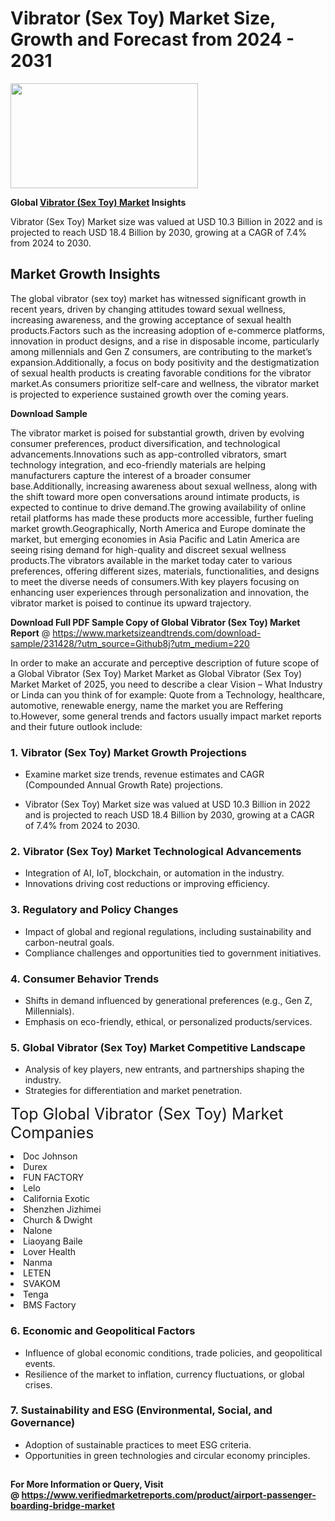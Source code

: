 <H1>Vibrator (Sex Toy) Market Size, Growth and Forecast from 2024 - 2031</H1><img class="aligncenter size-medium wp-image-584254" src="https://thirdeyenews.in/wp-content/uploads/2024/09/Global-Market-Research-300x168.jpeg" alt="" width="300" height="168" /><p><strong>Global&nbsp;<a href="https://www.marketsizeandtrends.com/download-sample/231428/?utm_source=Github8j?utm_medium=220">Vibrator (Sex Toy) Market</a> Insights</strong></p><p>Vibrator (Sex Toy) Market size was valued at USD 10.3 Billion in 2022 and is projected to reach USD 18.4 Billion by 2030, growing at a CAGR of 7.4% from 2024 to 2030.</p><p><h2>Market Growth Insights</h2> <p>The global vibrator (sex toy) market has witnessed significant growth in recent years, driven by changing attitudes toward sexual wellness, increasing awareness, and the growing acceptance of sexual health products.Factors such as the increasing adoption of e-commerce platforms, innovation in product designs, and a rise in disposable income, particularly among millennials and Gen Z consumers, are contributing to the market’s expansion.Additionally, a focus on body positivity and the destigmatization of sexual health products is creating favorable conditions for the vibrator market.As consumers prioritize self-care and wellness, the vibrator market is projected to experience sustained growth over the coming years.</p> <p><strong>Download Sample</strong></p> <p>The vibrator market is poised for substantial growth, driven by evolving consumer preferences, product diversification, and technological advancements.Innovations such as app-controlled vibrators, smart technology integration, and eco-friendly materials are helping manufacturers capture the interest of a broader consumer base.Additionally, increasing awareness about sexual wellness, along with the shift toward more open conversations around intimate products, is expected to continue to drive demand.The growing availability of online retail platforms has made these products more accessible, further fueling market growth.Geographically, North America and Europe dominate the market, but emerging economies in Asia Pacific and Latin America are seeing rising demand for high-quality and discreet sexual wellness products.The vibrators available in the market today cater to various preferences, offering different sizes, materials, functionalities, and designs to meet the diverse needs of consumers.With key players focusing on enhancing user experiences through personalization and innovation, the vibrator market is poised to continue its upward trajectory.<p><span class=""><strong>Download Full PDF Sample Copy of Global Vibrator (Sex Toy) Market Report</strong> @ <a href="https://www.marketsizeandtrends.com/download-sample/231428/?utm_source=Github8j?utm_medium=220" target="_blank">https://www.marketsizeandtrends.com/download-sample/231428/?utm_source=Github8j?utm_medium=220</a></span></p><p>In order to make an accurate and perceptive description of future scope of a Global&nbsp;Vibrator (Sex Toy) Market Market as Global&nbsp;Vibrator (Sex Toy) Market Market of 2025, you need to describe a clear Vision &ndash; What Industry or Linda can you think of for example: Quote from a Technology, healthcare, automotive, renewable energy, name the market you are Reffering to.However, some general trends and factors usually impact market reports and their future outlook include:</p><h3>1.&nbsp;<strong>Vibrator (Sex Toy) Market Growth Projections</strong></h3><ul><li>Examine market size trends, revenue estimates and CAGR (Compounded Annual Growth Rate) projections.</li><li><p>Vibrator (Sex Toy) Market size was valued at USD 10.3 Billion in 2022 and is projected to reach USD 18.4 Billion by 2030, growing at a CAGR of 7.4% from 2024 to 2030.</p></li></ul><h3>2.&nbsp;<strong>Vibrator (Sex Toy) Market Technological Advancements</strong></h3><ul><li>Integration of AI, IoT, blockchain, or automation in the industry.</li><li>Innovations driving cost reductions or improving efficiency.</li></ul><h3>3.&nbsp;<strong>Regulatory and Policy Changes</strong></h3><ul><li>Impact of global and regional regulations, including sustainability and carbon-neutral goals.</li><li>Compliance challenges and opportunities tied to government initiatives.</li></ul><h3>4.&nbsp;<strong>Consumer Behavior Trends</strong></h3><ul><li>Shifts in demand influenced by generational preferences (e.g., Gen Z, Millennials).</li><li>Emphasis on eco-friendly, ethical, or personalized products/services.</li></ul><h3>5.&nbsp;<strong>Global Vibrator (Sex Toy) Market Competitive Landscape</strong></h3><ul><li>Analysis of key players, new entrants, and partnerships shaping the industry.</li><li>Strategies for differentiation and market penetration.</li></ul><p data-pm-slice="1 1 []"><span style="color: inherit; font-family: inherit; font-size: 25px;">Top Global Vibrator (Sex Toy) Market Companies</span></p><div class="" data-test-id=""><p><li>Doc Johnson</li><li> Durex</li><li> FUN FACTORY</li><li> Lelo</li><li> California Exotic</li><li> Shenzhen Jizhimei</li><li> Church & Dwight</li><li> Nalone</li><li> Liaoyang Baile</li><li> Lover Health</li><li> Nanma</li><li> LETEN</li><li> SVAKOM</li><li> Tenga</li><li> BMS Factory</li></p></div><h3>6.&nbsp;<strong>Economic and Geopolitical Factors</strong></h3><ul><li>Influence of global economic conditions, trade policies, and geopolitical events.</li><li>Resilience of the market to inflation, currency fluctuations, or global crises.</li></ul><h3>7.&nbsp;<strong>Sustainability and ESG (Environmental, Social, and Governance)</strong></h3><ul><li>Adoption of sustainable practices to meet ESG criteria.</li><li>Opportunities in green technologies and circular economy principles.</li></ul><h2><strong style="font-size: 14px;">For More Information or Query, Visit @&nbsp;</strong><a style="background-color: #ffffff; font-size: 14px;" href="https://www.marketsizeandtrends.com/report/vibrator-sex-toy-market/" target="_blank">https://www.verifiedmarketreports.com/product/airport-passenger-boarding-bridge-market</a></h2>
